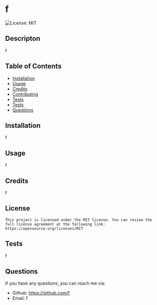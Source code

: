 # f

  ![License: MIT](https://img.shields.io/badge/License-MIT-yellow.svg)

  ## Descripton
  f

  ## Table of Contents
  - [Installation](#installation)
  - [Usage](#usage)
  - [Credits](#credits)
  - [Contributing](#contributing)
  - [Tests](#tests)
  - [Tests](#tests)
  - [Questions](#questions)

  ## Installation
  f

  ## Usage
  f

  ## Credits
  f

  ## License
    This project is licensed under the MIT license. You can review the full license agreement at the following link: https://opensource.org/licenses/MIT

  ## Tests
  f

  ## Questions
  If you have any questions, you can reach me via:
  - Github: https://github.com/f
  - Email: f

